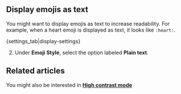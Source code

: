 ## Display emojis as text

You might want to display emojis as text to increase readability. For example,
when a heart emoji is displayed as text, it looks like `:heart:`.

{settings_tab|display-settings}

2. Under **Emoji Style**, select the option labeled **Plain text**.

## Related articles

You might also be interested in [**High contrast mode**](/help/high-contrast-mode)
